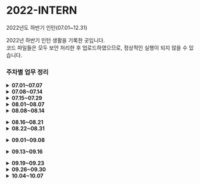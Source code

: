 # 2022-INTERN
2022년도 하반기 인턴(07.01~12.31)

2022년 하반기 인턴 생활을 기록한 곳입니다.<br>
코드 파일들은 모두 보안 처리한 후 업로드하였으므로, 정상적인 실행이 되지 않을 수 있습니다.

<h3> 주차별 업무 정리 </h3>

<details>
<summary><b>07.01~07.07</b></summary>

 ####  ✔ 업무 환경 및 개발 환경 세팅
 * 사내 메신저, 자료 교환, 그룹웨어 등 계정 생성 및 승인.
 * 관리망과 인터넷망에 개발 환경 세팅(PYCHARM, Intellij, JAVA, Python 등 설치)
 ####  ✔ 정제 및 매핑 업무
 * 사용자가 특정한 서식 없이 입력한 데이터들을 조건에 맞게 정제하고, 키워드를 토대로 매핑하는 프로그램을 설계.
 * 사용 언어 : JAVA
 * 사용 자료 구조 : 이중 리스트, 해시맵
 * 데이터 셋 : A(400만), B(20만), C, D
 * 결과물 : A의 키워드와 B의 키워드를 각각 정제한 후, 각 키워드를 토대로 매핑(일치 또는 포함)한다. 매핑 결과 output을 csv 형식으로 출력하고, 이외의 필요한 정보는 C, D에서 추출한다.<br>
<br></details>
 
<details>
<summary><b>07.08~07.14</b></summary>

 #### ✔ 내부 서비스 개편으로 인한 오류 해결 프로그램
 * 이메일 파일의 특정 정보들을 추출해 엑셀 파일로 리스트업하는 프로그램 제작.
 * 사용 언어 : PYTHON
 * 사용 라이브러리 : pandas, openpyxl, configparser, bs4
 * 사용 자료 구조 : 딕셔너리
 * 데이터 셋 : *.eml
 * 결과물 : *.eml 을 email.parser를 이용하여 데이터를 딕셔너리 식으로 저장한 후, 주어진 경로의 엑셀 파일로 출력한다.
 * 특징 : 해당 프로젝트는 오프라인 환경에서 실행되어야 하므로, 사용한 패키지의 *.whl, *.gz 파일을 다운로드 한 후, 실행 환경에서 패키지를 설치하였다.
 #### ✔ 매핑 추가 작업
 * 품목DB와의 추가 매핑.<br>
<br></details>
 
<details>
<summary><b>07.15~07.29</b></summary>
 
 #### ✔ 개발 환경 세팅
 * BXM, ORACLE 설치 및 네트워크 연결
 #### ✔ 온라인 ESG 실태표 작성 페이지(SK이노베이션 계열 전용) 개발
 * 기존 온라인 실태표 작성 페이지를 참고하여 SK이노베이션 계열 전용 온라인 ESG 실태표 작성 페이지 개발.
 * 사용 언어 : html, backbone.js, java
 * DBMS : Oracle
 * 사용 프레임워크 : BXM
 * 신규 개발 업무를 진행하면서, 기존 코드의 오류를 세 가지 발견하였고, 해결하였다.
      - 팝업창 close 버튼 작동 안되는 오류 : 단순 이벤트 처리 함수를 추가하여 해결
      - 버튼의 이미지 클릭 시 작동 안되는 오류 : 이미지에도 동일한 name 값을 주어 해결
      - 일부 데이터가 render 시 초기화되는 오류 : 코드를 수정하여 해결
 * ScreenShot<br>
 ![Title](https://user-images.githubusercontent.com/42367169/182604676-24552c7e-930b-45f1-b0ca-38c3cd1c613e.png)<br>
 <br></details>
  
 <details>
<summary><b>08.01~08.07</b></summary>
 
 #### ✔ 온라인 ESG 실태표 작성 페이지(SK이노베이션 계열 전용) 테스트
 * 개발 및 운영 서버 테스트
 * 추가 수정 요건 반영

  #### ✔ Internet Explorer 브라우저 지원 종료 배너 개발
 * Internet Explorer로 접속 시 IE 지원 종료 배너 개발.
 * '오늘 하루 동안 열지 않음' 버튼 클릭 시 쿠키를 설정하여 하루 동안 배너 숨김 처리.
 * 사용 언어 : html/css, JavaScript
 * 사용 프레임워크 : BXM
 * ScreenShot<br>
 ![IE Browser Banner](https://user-images.githubusercontent.com/42367169/182975544-4d8da600-df3d-421c-9b59-561b6d009d74.PNG)<br>
 <br></details>
   
 <details>
<summary><b>08.08~08.14</b></summary>
 
 #### ✔ 코로나-19 확진으로 인한 휴가<br>
<br></details>
 
  <details>
<summary><b>08.16~08.21</b></summary>
 
 #### ✔ 온라인 ESG 실태표 작성 페이지(SK이노베이션 계열 전용) 데드락 문제 해결
 * 한 페이지의 데이터를 연달아 두 번 저장하는 과정에서 데드락 발생
 * 여러 명의 사용자가 동시에 하나의 테이블에 접근해서 DML문으로 데이터베이스를 변경하면 오라클은 특정 사용자가 자원을 독점하지 못하게 하기 위해서 락(잠금)을 발생시킨다. 서로 락을 풀어주기 전까지 대기 상태에 놓이며 데드락(교착 상태)가 발생한다.
 * 따라서 동시에 DB에 접근하지 않게끔 처리하였다.   
 
  <b>[ 수정 전 - 데드락 발생 ]</b>
  ```javascript
  // 임시저장(설문 답변 DB 접근)
  that.insertGovAnsr(true); 
  
  // 각 STEP별 데이터 유효성 검사
  if(that.parent.isValid("STEP1")){ 
      commonUtil.redirectRoutePage("MENUSD0700SK/STEP1");
      return false;
  }
  if(that.parent.isValid("STEP2")){
      commonUtil.redirectRoutePage("MENUSD0700SK/STEP2");
      return false;
  }
  if(that.parent.isValid("STEP3")){
      commonUtil.redirectRoutePage("MENUSD0700SK/STEP3");
      return false;
  }
  
  // 데이터가 모두 유효한 경우 설문 답변 모두 저장(설문 답변 DB 접근)
  that.insertStepAll();
  ```
  <b>[ 수정 후 - 데드락 발생 X ]</b>
  ```javascript
  // 각 STEP별 데이터 유효성 검사
  if(that.parent.isValid("STEP1")){ 
      // 임시저장(설문 답변 DB 접근)
      that.insertGovAnsr(true); 
      commonUtil.redirectRoutePage("MENUSD0700SK/STEP1");
      return false;
  }
  if(that.parent.isValid("STEP2")){
      // 임시저장(설문 답변 DB 접근)
      that.insertGovAnsr(true); 
      commonUtil.redirectRoutePage("MENUSD0700SK/STEP2");
      return false;
  }
  if(that.parent.isValid("STEP3")){
      // 임시저장(설문 답변 DB 접근)
      that.insertGovAnsr(true);
      commonUtil.redirectRoutePage("MENUSD0700SK/STEP3");
      return false;
  }
  
  // 데이터가 모두 유효한 경우 설문 답변 모두 저장(설문 답변 DB 접근)
  that.insertStepAll();
  ```
   #### ✔ 온라인 ESG 실태표 작성 페이지 오류 해결
   * 유효하지 않은 데이터임에도 경고 문구 출력 후 다음 단계로 넘어가는 오류, 저장 후에도 임시저장을 해야 한다는 문구가 출력되는 오류, 데이터 무결성 오류 등 기존 실태표 사이트 전반에서 발생하는 오류들 해결
   * 본인이 작성하지 않은 코드에서의 오류를 해결하며 코드 분석 능력, 문제 해결 능력, 의사소통 능력을 키움.
 
  #### ✔ 행정구역(광역시도, 시군구명) 코드화 작업
   * 행정표준코드관리시스템(https://www.code.go.kr/stdcode/roadCodeL.do) 에서 행정구역(광역시도, 시군구명) 데이터 입수
   * 입수한 데이터를 DB에 INSERT하고, 하드코딩으로 되어 있던 소스코드 수정.<br>
 <br></details>
 
   <details>
<summary><b>08.22~08.31</b></summary>
 
  #### ✔ 만족도조사 팝업창 웹페이지 코드 분석
  * PC에 최적화된 팝업창 형식의 만족도조사 웹페이지 코드 분석
  * 추후 반응형 웹페이지로 개발하기 위한 사전 학습, 요건 정의서에 따른 화면 구성과 로직 설계<br>
 <br></details>
 
    <details>
<summary><b>09.01~09.08</b></summary>

  #### ✔ 만족도조사 반응형 웹페이지 개발
  * 기존 PC 한정 만족도조사 페이지를 반응형 웹페이지로 수정하여 모바일에서도 사용 가능하게끔 한다.
  * 별도의 링크가 만족도 조사 대상자에게 전송되면, 대상자는 해당 링크로 접속하여 로그인과 만족도 조사를 시행할 수 있다.
  * 사용 언어 : HTML/CSS, Backbone.js, JAVA, SQL
  * DBMS : Oracle
 
 #### ✔ 금융보안원 정보보호 온라인교육 수강
  * 정보보호 인식을 주제로 한 온라인교육 수강
  * 정보보호 인식 강의에서 정보화 사회의 개념, 정보보호를 위해 지켜야 할 사항, 정보 윤리의 필요성, APT방식의 개인정보 유출, 개인정보보호 실천 수칙, 금융권 윤리헌장, 정보보호 관련 법령의 변화(데이터 3법 개정), 정보보호를 위한 프로세스 개선, 정보보호 진단 프레임워크를 통한 수준 진단 등을 학습함.<br>
 <br></details>
 
     <details>
<summary><b>09.13~09.16</b></summary>

 #### ✔ 금융보안원 정보보호 온라인교육 수강
  * 웹 애플리케이션 보안, 개인/신용 정보보호, 금융권 개인정보보호, 시큐어코딩을 주제로 한 온라인교육 수강
  * 웹 애플리케이션 보안 강의에서 Attack Surface, Data Flow, State 관리, HTML5 보안, OWASP Top 10, 자바스크립트 프레임워크 보안성 향상(맞춤 기능보다는 Plugin, Built-in 형태로 기능을 활용할 것), Request/Response에 대한 단계별 필터 적용으로 보안성 향상 등을 학습함.
  * 개인/신용 정보보호 강의에서 신용정보법 및 개인정보보호법, 각 위반 사례를 통한 보호 방안, 개인정보 유출/노출의 이해 및 대응, 개인신용정보의 보안 대책(기술적 : 접근권한, 접속기록, 암호화, 파기, 이용제한 등 물리적 : 단말기 보호, 보안 프로그램 등) 등을 학습함.
  * 금융권 개인정보보호 강의에서 개인정보보호의 필요성, 실천수칙, 사례를 통한 개인정보보호 등을 학습함.
  * 시큐어코딩 강의 1차시에서 시큐어코딩의 정의, 필요성, 사고 사례(SQL 인젝션 취약점으로 개인정보 유출, URL 파라미터 조작 개인정보 노출, 무작위 대입공격 기프트카드 정보 유출 등), 보안 약점과 보안 취약점, 소프트웨어 개발보안 방법 등을 학습함. 
  * 시큐어코딩 강의 2차시에서 시큐어코딩 적용 기준(행정안전부 47개 보안 약점), SQL 삽입(JDBC API 사용 시 SQL 인젝션,  Hibernate ORM 사용 시 SQL 인젝션, MyBatis ORM 사용 시 SQL 인젝션, 입력값 필터링), Reflective XSS, Stroed XSS, 파일 업로드 시 취약점 진단 및 제거 방법 등을 학습함.

 <br></details>
 
 <details>
 <summary><b>09.19~09.23</b></summary>
  
 #### ✔ 이메일 파서 프로그램 수정
 * 기존에 개발하였던 이메일 파일의 특정 정보들을 추출해 엑셀 파일로 리스트업하는 프로그램의 추가 요청사항 반영
 * output 파일명을 '대외의뢰서 변환 날짜_시분'으로 변경함.
 * 출력되는 데이터를 일부 추가함.
 * 보안 상 자동 암호화처리되는 엑셀 파일로 인해 제대로 실행되지 않는 문제를 해결함. 엑셀 파일이 아닌 텍스트 파일로 변경 후 접근함.
 * 사용 언어 : PYTHON<br>
  <br></details>
 
 <details>
 <summary><b>09.26~09.30</b></summary>
 
 #### ✔ 웹 스크래핑 프로그램 에러 분석
 * TDB 웹사이트 스크래핑 프로그램에서 발생하는 에러를 분석하고 해결함.
 * 스크래핑 시 여러 에러가 발견됨. 데이터 값이 들어가지 않아 NULL 에러, IndexOutOfBounds 에러, Malformed URL 에러, UnknownHost 에러 등이 발생하였다.
 * 해당 에러들의 원인으로 웹사이트 내부에서 행한 스크래핑 차단이라 추측함.
 * 해결 방법 : 사용자가 실제 사이트에 접속해서 활동하는 것보다 더 빠르게 여러 페이지에 접속하고 온라인 폼을 채워서 스크래핑 한다면 일단 사용자가 아니라는 인식을 주게 되어 차단될 수 있다. 또한, 반복문으로 여러 페이지를 로딩하여 처리하거나 멀티 쓰레드 프로그래밍 방식으로 처리하면 서버에 부하를 많이 줄 수 있게 된다. 각 페이지에 접속하고 데이터 요청을 하는 건 최소한으로 하는게 좋다. 따라서 ime.sleep문으로 각 페이지에 접속 시 간격을 두어 부하를 줄였다.<br>
 <br></details>
 
  <details>
 <summary><b>10.04~10.07</b></summary>
 
 #### ✔ 
 * <br>
 <br></details>
